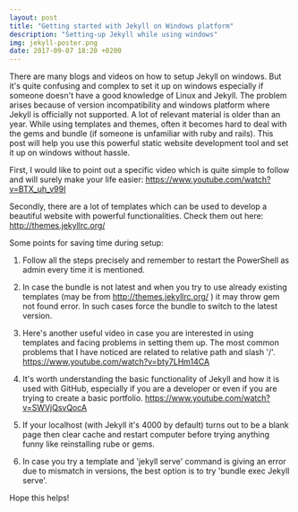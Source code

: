 ```yaml
---
layout: post
title: "Getting started with Jekyll on Windows platform"
description: "Setting-up Jekyll while using windows"
img: jekyll-poster.png
date: 2017-09-07 18:20 +0200
---
```


There are many blogs and videos on how to setup Jekyll on windows. But it's quite confusing and complex to set it up on windows especially if someone doesn't have a good knowledge of Linux and Jekyll. The problem arises because of version incompatibility and windows platform where Jekyll is officially not supported. A lot of relevant material is older than an year. While using templates and themes, often it becomes hard to deal with the gems and bundle (if someone is unfamiliar with ruby and rails). This post will help you use this powerful static website development tool and set it up on windows without hassle. 

First, I would like to point out a specific video which is quite simple to follow and will surely make your life easier: https://www.youtube.com/watch?v=BTX_uh_v99I

Secondly, there are a lot of templates which can be used to develop a beautiful website with powerful functionalities. Check them out here: http://themes.jekyllrc.org/

Some points for saving time during setup:
1. Follow all the steps precisely and remember to restart the PowerShell as admin every time it is mentioned.
2. In case the bundle is not latest and when you try to use already existing templates (may be from http://themes.jekyllrc.org/ ) it may throw gem not found error. In such cases force the bundle to switch to the latest version.

3. Here's another useful video in case you are interested in using templates and facing problems in setting them up. The most common problems that I have noticed are related to relative path and slash '/'.
https://www.youtube.com/watch?v=bty7LHm14CA

4. It's worth understanding the basic functionality of Jekyll and how it is used with GitHub, especially if you are a developer or even if you are trying to create a basic portfolio.
https://www.youtube.com/watch?v=SWVjQsvQocA

5. If your localhost (with Jekyll it's 4000 by default) turns out to be a blank page then clear cache and restart computer before trying anything funny like reinstalling rube or gems.

6. In case you try a template and 'jekyll serve' command is giving an error due to mismatch in versions, the best option is to try 'bundle exec Jekyll serve'.

Hope this helps!
